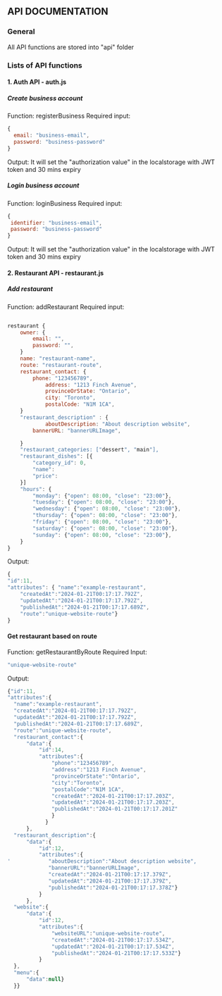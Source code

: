 ## API DOCUMENTATION

### General

All API functions are stored into "api" folder

### Lists of API functions

#### 1. Auth API - auth.js

##### Create business account

Function: registerBusiness
Required input:

```javascript
{
  email: "business-email",
  password: "business-password"
}
```

Output: It will set the "authorization value" in the localstorage with JWT token and 30 mins expiry

##### Login business account

Function: loginBusiness
Required input:

```javascript
{
 identifier: "business-email",
 password: "business-password"
}
```

Output: It will set the "authorization value" in the localstorage with JWT token and 30 mins expiry

#### 2. Restaurant API - restaurant.js

##### Add restaurant

Function: addRestaurant
Required input:

```javascript

restaurant {
	owner: {
		email: "",
		password: "",	
	}
	name: "restaurant-name",
	route: "restaurant-route",
	restaurant_contact: {
		phone: "123456789",
    		address: "1213 Finch Avenue",
    		provinceOrState: "Ontario",
    		city: "Toronto",
    		postalCode: "N1M 1CA",	
	}
	"restaurant_description" : {
    		aboutDescription: "About description website",
   	 	bannerURL: "bannerURLImage",

	}
	"restaurant_categories: ["dessert", "main"],
	"restaurant_dishes": [{
		"category_id": 0,
		"name": 
		"price": 
	}]
	"hours": {
		"monday": {"open": 08:00, "close": "23:00"},
		"tuesday": {"open": 08:00, "close": "23:00"},
		"wednesday": {"open": 08:00, "close": "23:00"},
		"thursday": {"open": 08:00, "close": "23:00"},
		"friday": {"open": 08:00, "close": "23:00"},
		"saturday": {"open": 08:00, "close": "23:00"},
		"sunday": {"open": 08:00, "close": "23:00"},
	}
}
```

Output:

```javascript
{
"id":11,
"attributes": { "name":"example-restaurant",
    "createdAt":"2024-01-21T00:17:17.792Z",
    "updatedAt":"2024-01-21T00:17:17.792Z",
    "publishedAt":"2024-01-21T00:17:17.689Z",
    "route":"unique-website-route"}
}
```

#### Get restaurant based on route

Function: getRestaurantByRoute
Required Input:

```javascript
"unique-website-route"
```

Output:

```javascript
{"id":11,
"attributes":{
  "name":"example-restaurant",
  "createdAt":"2024-01-21T00:17:17.792Z",
  "updatedAt":"2024-01-21T00:17:17.792Z",
  "publishedAt":"2024-01-21T00:17:17.689Z",
  "route":"unique-website-route",
  "restaurant_contact":{
      "data":{
          "id":14,
          "attributes":{
              "phone":"123456789",
              "address":"1213 Finch Avenue",
              "provinceOrState":"Ontario",
              "city":"Toronto",
              "postalCode":"N1M 1CA",
              "createdAt":"2024-01-21T00:17:17.203Z",
              "updatedAt":"2024-01-21T00:17:17.203Z",
              "publishedAt":"2024-01-21T00:17:17.201Z"
              }
            }
      },
  "restaurant_description":{
      "data":{
          "id":12,
          "attributes":{
'            "aboutDescription":"About description website",
             "bannerURL":"bannerURLImage",
             "createdAt":"2024-01-21T00:17:17.379Z",
             "updatedAt":"2024-01-21T00:17:17.379Z",
             "publishedAt":"2024-01-21T00:17:17.378Z"}
          }
      },
  "website":{
      "data":{
          "id":12,
          "attributes":{
              "websiteURL":"unique-website-route",
              "createdAt":"2024-01-21T00:17:17.534Z",
              "updatedAt":"2024-01-21T00:17:17.534Z",
              "publishedAt":"2024-01-21T00:17:17.533Z"}
          }
  },
  "menu":{
      "data":null}
  }}
```
